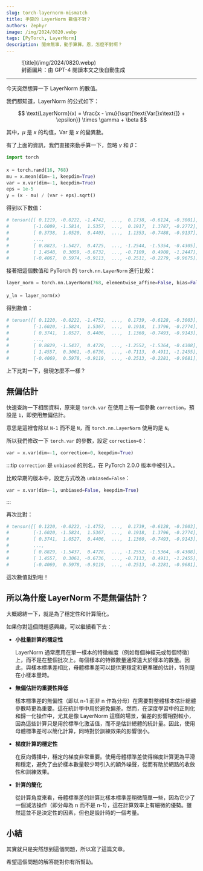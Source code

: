```yaml
---
slug: torch-layernorm-mismatch
title: 手算的 LayerNorm 數值不對？
authors: Zephyr
image: /img/2024/0820.webp
tags: [PyTorch, LayerNorm]
description: 閒來無事，動手算算。恩，怎麼不對啊？
---
```


<figure>
![title](/img/2024/0820.webp)
<figcaption>封面圖片：由 GPT-4 閱讀本文之後自動生成</figcaption>
</figure>

---

今天突然想算一下 LayerNorm 的數值。

<!-- truncate -->

我們都知道，LayerNorm 的公式如下：

$$
\text{LayerNorm}(x) = \frac{x - \mu}{\sqrt{\text{Var[}x\text{]} + \epsilon}} \times \gamma + \beta
$$

其中，$\mu$ 是 $x$ 的均值，$\text{Var}$ 是 $x$ 的變異數。

有了上面的資訊，我們直接來動手算一下，忽略 $\gamma$ 和 $\beta$：

```python
import torch

x = torch.rand(16, 768)
mu = x.mean(dim=-1, keepdim=True)
var = x.var(dim=-1, keepdim=True)
eps = 1e-5
y = (x - mu) / (var + eps).sqrt()
```

得到以下數值：

```python
# tensor([[ 0.1219, -0.0222, -1.4742,  ...,  0.1738, -0.6124, -0.3001],
#         [-1.6009, -1.5814,  1.5357,  ...,  0.1917,  1.3787, -0.2772],
#         [ 0.3738,  1.0520,  0.4403,  ...,  1.1353, -0.7488, -0.9137],
#         ...,
#         [ 0.8823, -1.5427,  0.4725,  ..., -1.2544, -1.5354, -0.4305],
#         [ 1.4548,  0.3059, -0.6732,  ..., -0.7109,  0.4908, -1.2447],
#         [-0.4067,  0.5974, -0.9113,  ..., -0.2511, -0.2279, -0.9675]])
```

接著把這個數值和 PyTorch 的 `torch.nn.LayerNorm` 進行比較：

```python
layer_norm = torch.nn.LayerNorm(768, elementwise_affine=False, bias=False)

y_ln = layer_norm(x)
```

得到數值：

```python
# tensor([[ 0.1220, -0.0222, -1.4752,  ...,  0.1739, -0.6128, -0.3003],
#         [-1.6020, -1.5824,  1.5367,  ...,  0.1918,  1.3796, -0.2774],
#         [ 0.3741,  1.0527,  0.4406,  ...,  1.1360, -0.7493, -0.9143],
#         ...,
#         [ 0.8829, -1.5437,  0.4728,  ..., -1.2552, -1.5364, -0.4308],
#         [ 1.4557,  0.3061, -0.6736,  ..., -0.7113,  0.4911, -1.2455],
#         [-0.4069,  0.5978, -0.9119,  ..., -0.2513, -0.2281, -0.9681]])
```

上下比對一下，發現怎麼不一樣？

## 無偏估計

快速查詢一下相關資料，原來是 `torch.var` 在使用上有一個參數 `correction`，預設是 `1`，即使用無偏估計。

意思是這裡會除以 `N-1` 而不是 `N`，而 `torch.nn.LayerNorm` 使用的是 `N`。

所以我們修改一下 `torch.var` 的參數，設定 `correction=0`：

```python
var = x.var(dim=-1, correction=0, keepdim=True)
```

:::tip
`correction` 是 `unbiased` 的別名，在 PyTorch 2.0.0 版本中被引入。

比較早期的版本中，設定方式改為 `unbiased=False`：

```python
var = x.var(dim=-1, unbiased=False, keepdim=True)
```

:::

再次比對：

```python
# tensor([[ 0.1220, -0.0222, -1.4752,  ...,  0.1739, -0.6128, -0.3003],
#         [-1.6020, -1.5824,  1.5367,  ...,  0.1918,  1.3796, -0.2774],
#         [ 0.3741,  1.0527,  0.4406,  ...,  1.1360, -0.7493, -0.9143],
#         ...,
#         [ 0.8829, -1.5437,  0.4728,  ..., -1.2552, -1.5364, -0.4308],
#         [ 1.4557,  0.3061, -0.6736,  ..., -0.7113,  0.4911, -1.2455],
#         [-0.4069,  0.5978, -0.9119,  ..., -0.2513, -0.2281, -0.9681]])
```

這次數值就對啦！

## 所以為什麼 LayerNorm 不是無偏估計？

大概總結一下，就是為了穩定性和計算簡化。

如果你對這個問題感興趣，可以繼續看下去：

- **小批量計算的穩定性**

  LayerNorm 通常應用在單一樣本的特徵維度（例如每個神經元或每個特徵）上，而不是在整個批次上。每個樣本的特徵數量通常遠大於樣本的數量。因此，與樣本標準差相比，母體標準差可以提供更穩定和更準確的估計，特別是在小樣本量時。

- **無偏估計的重要性降低**

  樣本標準差的無偏性（即以 n-1 而非 n 作為分母）在需要對整體樣本估計總體參數時更為重要。這在統計學中用於避免偏差。然而，在深度學習中的正則化和歸一化操作中，尤其是像 LayerNorm 這樣的場景，偏差的影響相對較小，因為這些計算只是用於標準化激活值，而不是估計總體的統計量。因此，使用母體標準差可以簡化計算，同時對於訓練效果的影響很小。

- **梯度計算的穩定性**

  在反向傳播中，穩定的梯度非常重要。使用母體標準差使得梯度計算更為平滑和穩定，避免了由於樣本數量較少時引入的額外噪聲，從而有助於網路的收斂性和訓練效果。

- **計算的簡化**

  從計算角度來看，母體標準差的計算比樣本標準差稍微簡單一些，因為它少了一個減法操作（即分母為 n 而不是 n-1），這在計算效率上有細微的優勢。雖然這並不是決定性的因素，但也是設計時的一個考量。

## 小結

其實就只是突然想到這個問題，所以寫了這篇文章。

希望這個問題的解答能對你有所幫助。
